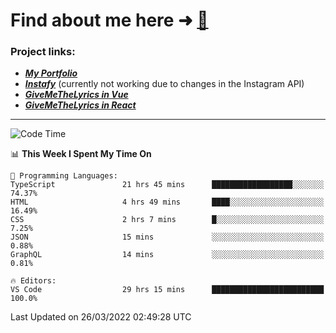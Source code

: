 # Find about me here ➜ [🧑](https://pauabella.dev)

### Project links:
- ***[My Portfolio](https://pauabella.dev)***
- ***[Instafy](https://instafy.me)*** (currently not working due to changes in the Instagram API)
- ***[GiveMeTheLyrics in Vue](https://lyrics.pauabella.dev)***
- ***[GiveMeTheLyrics in React](https://pauabella.dev/GiveMeTheLyrics)***

---
<!--START_SECTION:waka-->
![Code Time](http://img.shields.io/badge/Code%20Time-887%20hrs%2044%20mins-blue)

📊 **This Week I Spent My Time On** 

```text
💬 Programming Languages: 
TypeScript               21 hrs 45 mins      ██████████████████░░░░░░░   74.37% 
HTML                     4 hrs 49 mins       ████░░░░░░░░░░░░░░░░░░░░░   16.49% 
CSS                      2 hrs 7 mins        █░░░░░░░░░░░░░░░░░░░░░░░░   7.25% 
JSON                     15 mins             ░░░░░░░░░░░░░░░░░░░░░░░░░   0.88% 
GraphQL                  14 mins             ░░░░░░░░░░░░░░░░░░░░░░░░░   0.81%

🔥 Editors: 
VS Code                  29 hrs 15 mins      █████████████████████████   100.0%

```


 Last Updated on 26/03/2022 02:49:28 UTC
<!--END_SECTION:waka-->
